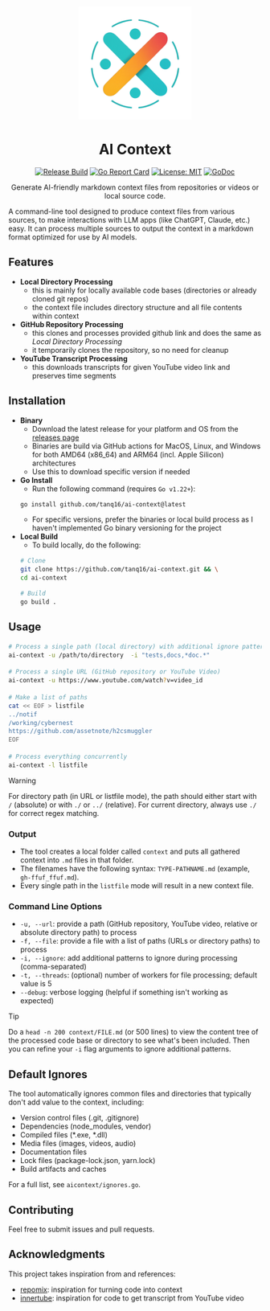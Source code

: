 <div align="center">

<img src=".github/assets/logo.png" alt="AI Context Logo" width="225"/>

<h1>AI Context</h1>

[![Release Build](https://github.com/tanq16/ai-context/actions/workflows/build-release.yml/badge.svg)](https://github.com/tanq16/ai-context/actions/workflows/build-release.yml)
[![Go Report Card](https://goreportcard.com/badge/github.com/tanq16/ai-context)](https://goreportcard.com/report/github.com/tanq16/ai-context)
[![License: MIT](https://img.shields.io/badge/License-MIT-yellow.svg)](https://opensource.org/licenses/MIT)
[![GoDoc](https://godoc.org/github.com/tanq16/ai-context?status.svg)](https://godoc.org/github.com/tanq16/ai-context)

Generate AI-friendly markdown context files from repositories or videos or local source code.

</div>

A command-line tool designed to produce context files from various sources, to make interactions with LLM apps (like ChatGPT, Claude, etc.) easy. It can process multiple sources to output the context in a markdown format optimized for use by AI models.

## Features

- **Local Directory Processing**
    - this is mainly for locally available code bases (directories or already cloned git repos)
    - the context file includes directory structure and all file contents within context
- **GitHub Repository Processing**
    - this clones and processes provided github link and does the same as *Local Directory Processing*
    - it temporarily clones the repository, so no need for cleanup
- **YouTube Transcript Processing**
    - this downloads transcripts for given YouTube video link and preserves time segments

## Installation

- **Binary**
    - Download the latest release for your platform and OS from the [releases page](https://github.com/tanq16/ai-context/releases)
    - Binaries are build via GitHub actions for MacOS, Linux, and Windows for both AMD64 (x86_64) and ARM64 (incl. Apple Silicon) architectures
    - Use this to download specific version if needed
- **Go Install**
    - Run the following command (requires `Go v1.22+`):
    ```bash
    go install github.com/tanq16/ai-context@latest
    ```
    - For specific versions, prefer the binaries or local build process as I haven't implemented Go binary versioning for the project
- **Local Build**
    - To build locally, do the following:
    ```bash
    # Clone
    git clone https://github.com/tanq16/ai-context.git && \
    cd ai-context
    ```
    ```bash
    # Build
    go build .
    ```

## Usage

```bash
# Process a single path (local directory) with additional ignore patterns
ai-context -u /path/to/directory  -i "tests,docs,*doc.*"

# Process a single URL (GitHub repository or YouTube Video)
ai-context -u https://www.youtube.com/watch?v=video_id

# Make a list of paths
cat << EOF > listfile
../notif
/working/cybernest
https://github.com/assetnote/h2csmuggler
EOF

# Process everything concurrently
ai-context -l listfile
```

> [!WARNING]
> For directory path (in URL or listfile mode), the path should either start with `/` (absolute) or with `./` or `../` (relative). For current directory, always use `./` for correct regex matching.

### Output

- The tool creates a local folder called `context` and puts all gathered context into `.md` files in that folder.
- The filenames have the following syntax: `TYPE-PATHNAME.md` (example, `gh-ffuf_ffuf.md`).
- Every single path in the `listfile` mode will result in a new context file.

### Command Line Options

- `-u, --url`: provide a path (GitHub repository, YouTube video, relative or absolute directory path) to process
- `-f, --file`: provide a file with a list of paths (URLs or directory paths) to process
- `-i, --ignore`: add additional patterns to ignore during processing (comma-separated)
- `-t, --threads`: (optional) number of workers for file processing; default value is 5
- `--debug`: verbose logging (helpful if something isn't working as expected)

> [!TIP]
> Do a `head -n 200 context/FILE.md` (or 500 lines) to view the content tree of the processed code base or directory to see what's been included. Then you can refine your `-i` flag arguments to ignore additional patterns.

## Default Ignores

The tool automatically ignores common files and directories that typically don't add value to the context, including:

- Version control files (.git, .gitignore)
- Dependencies (node_modules, vendor)
- Compiled files (*.exe, *.dll)
- Media files (images, videos, audio)
- Documentation files
- Lock files (package-lock.json, yarn.lock)
- Build artifacts and caches

For a full list, see `aicontext/ignores.go`.

## Contributing

Feel free to submit issues and pull requests.

## Acknowledgments

This project takes inspiration from and references:

- [repomix](https://github.com/yamadashy/repomix): inspiration for turning code into context
- [innertube](https://github.com/tombulled/innertube): inspiration for code to get transcript from YouTube video
